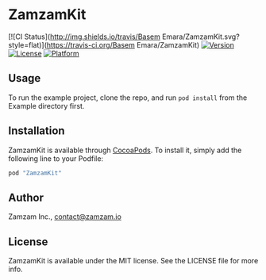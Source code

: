 # ZamzamKit

[![CI Status](http://img.shields.io/travis/Basem Emara/ZamzamKit.svg?style=flat)](https://travis-ci.org/Basem Emara/ZamzamKit)
[![Version](https://img.shields.io/cocoapods/v/ZamzamKit.svg?style=flat)](http://cocoapods.org/pods/ZamzamKit)
[![License](https://img.shields.io/cocoapods/l/ZamzamKit.svg?style=flat)](http://cocoapods.org/pods/ZamzamKit)
[![Platform](https://img.shields.io/cocoapods/p/ZamzamKit.svg?style=flat)](http://cocoapods.org/pods/ZamzamKit)

## Usage

To run the example project, clone the repo, and run `pod install` from the Example directory first.

## Installation

ZamzamKit is available through [CocoaPods](http://cocoapods.org). To install
it, simply add the following line to your Podfile:

```ruby
pod "ZamzamKit"
```

## Author

Zamzam Inc., contact@zamzam.io

## License

ZamzamKit is available under the MIT license. See the LICENSE file for more info.
